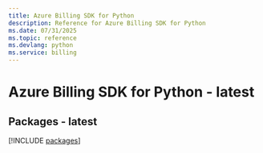 ```yaml
---
title: Azure Billing SDK for Python
description: Reference for Azure Billing SDK for Python
ms.date: 07/31/2025
ms.topic: reference
ms.devlang: python
ms.service: billing
---
```

# Azure Billing SDK for Python - latest
## Packages - latest
[!INCLUDE [packages](billing-index.md)]